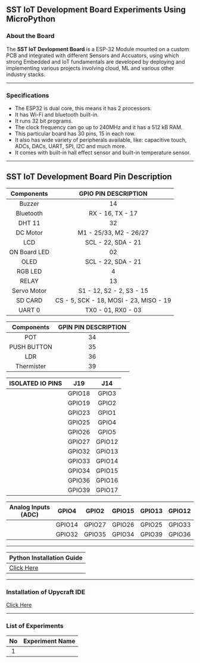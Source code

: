 ## SST IoT Development Board Experiments Using MicroPython

### About the Board
The **SST IoT Devlopment Board** is a ESP-32 Module mounted on a custom PCB and integrated with different Sensors and Accuators, using which strong Embedded and IoT fundamentals are developed by deploying and implementing various projects involving cloud, ML and various other industry stacks.

--------------

### Specifications

- The ESP32 is dual core, this means it has 2 processors.
- It has Wi-Fi and bluetooth built-in.
- It runs 32 bit programs.
- The clock frequency can go up to 240MHz and it has a 512 kB RAM.
- This particular board has 30 pins, 15 in each row.
- It also has wide variety of peripherals available, like: capacitive touch, ADCs, DACs, UART, SPI, I2C and much more.
- It comes with built-in hall effect sensor and built-in temperature sensor.

-----------------

## SST IoT Development Board Pin Description

| **Components** | **GPIO PIN DESCRIPTION** |
|:----:|:----:|
|Buzzer | 14 |
|Bluetooth| RX - 16, TX - 17 |
| DHT 11| 32 |
| DC Motor | M1 - 25/33, M2 - 26/27|
| LCD | SCL - 22, SDA - 21 |
| ON Board LED | 02 |
| OLED | SCL - 22, SDA - 21 |
| RGB LED | 4 |
| RELAY | 13 |
| Servo Motor | S1 - 12, S2 - 2, S3 - 15|
| SD CARD | CS - 5, SCK - 18, MOSI - 23, MISO - 19 | 
| UART 0 | TX0 - 01, RX0 - 03 |

| **Components** | **GPIN PIN DESCRIPTION** |
|:----:|:----:|
|POT | 34 |
|PUSH BUTTON | 35 |
|LDR | 36 |
|Thermister | 39 |

|**ISOLATED IO PINS** | **J19** | **J14** | 
|:----:|:----:| :-----: | 
| | GPIO18 |GPIO3| 
| |GPIO19 |GPIO2 |
| |GPIO23 |GPIO1 |
| |GPIO25 | GPIO4| 
|| GPIO26 | GPIO5 |
|| GPIO27 | GPIO12 |
|| GPIO32 | GPIO13 |
|| GPIO33 | GPIO14 |
|| GPIO34 | GPIO15 |
|| GPIO36 | GPIO16 |
|| GPIO39 | GPIO17 |


| **Analog Inputs (ADC)** | GPIO4 |GPIO2 | GPIO15 |GPIO13 | GPIO12 |
|:----:|:----:| :-----: | :------: | :-----: | :---------: |
| |GPIO14 |GPIO27 | GPIO26 | GPIO25 | GPIO33 |
| |GPIO32 |GPIO35 |GPIO34 |GPIO39 | GPIO36 |


-----------------

| **Python Installation Guide** |
| :---------- |
|[Click Here]()|

-----------------

### Installation of Upycraft IDE

[Click Here]()

-------------------

### List of Experiments

| **No** | **Experiment Name** | 
| :---: | :---       |
|1| |

